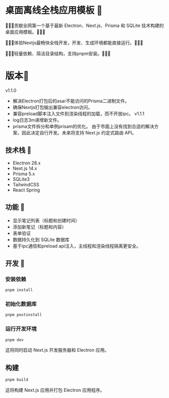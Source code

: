 # 桌面离线全栈应用模板 📝

🚀🚀🚀贡献全网第一个基于最新 Electron、Next.js、Prisma 和 SQLite 技术构建的桌面应用模板。🚀🚀🚀

🚀🚀🚀体验Nextjs最畅快全栈开发，开发、生成环境都能直接运行。🚀🚀🚀

🚀🚀🚀轻量依赖、简洁目录结构，支持pnpm安装。🚀🚀🚀

# 版本📝
v1.1.0
   - 解决Electron打包后的asar不能访问的Prisma二进制文件。
   - 确保Nextjs打包输出兼容electron访问。
   - 兼容preload脚本注入文件到渲染线程的加载，而不开放ipc。
v1.1.1
   - log日志3m递增新文件。
   - prisma文件拆分和单例prisam的优化。
由于市面上没有找到合适的解决方案，因此决定自行开发。未来将支持 Next.js 约定式路由 API。

## 技术栈 📝

- Electron 28.x
- Next.js 14.x
- Prisma 5.x
- SQLite3
- TailwindCSS
- React Spring

## 功能 📝

- 显示笔记列表（标题和创建时间）
- 添加新笔记（标题和内容）
- 表单验证
- 数据持久化到 SQLite 数据库
- 基于ipc通信和preload api注入，主线程和渲染线程隔离更安全。

## 开发 📝

### 安装依赖

```bash
pnpm install
```

### 初始化数据库

```bash
pnpm postinstall
```

### 运行开发环境

```bash
pnpm dev
```

这将同时启动 Next.js 开发服务器和 Electron 应用。

## 构建

```bash
pnpm build
```

这将构建 Next.js 应用并打包 Electron 应用程序。


